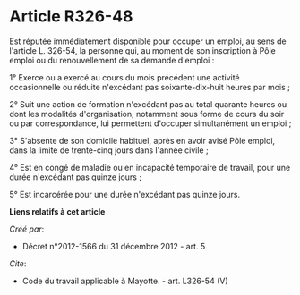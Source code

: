 # Article R326-48

Est réputée immédiatement disponible pour occuper un emploi, au sens de l'article L. 326-54, la personne qui, au moment de
son inscription à Pôle emploi ou du renouvellement de sa demande d'emploi : 

1° Exerce ou a exercé au cours du mois précédent une activité occasionnelle ou réduite n'excédant pas soixante-dix-huit
heures par mois ; 

2° Suit une action de formation n'excédant pas au total quarante heures ou dont les modalités d'organisation, notamment sous
forme de cours du soir ou par correspondance, lui permettent d'occuper simultanément un emploi ; 

3° S'absente de son domicile habituel, après en avoir avisé Pôle emploi, dans la limite de trente-cinq jours dans l'année
civile ; 

4° Est en congé de maladie ou en incapacité temporaire de travail, pour une durée n'excédant pas quinze jours ; 

5° Est incarcérée pour une durée n'excédant pas quinze jours.

**Liens relatifs à cet article**

_Créé par_:

  - Décret n°2012-1566 du 31 décembre 2012 - art. 5

_Cite_:

  - Code du travail applicable à Mayotte. - art. L326-54 (V)
